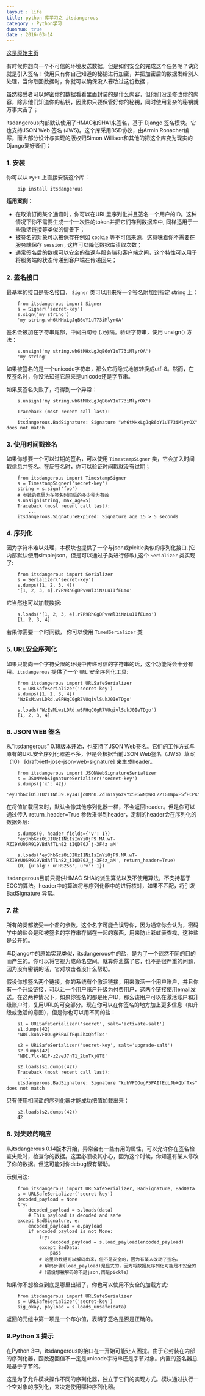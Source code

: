 ```yaml
---
layout : life
title: python 库学习之 itsdangerous
category : Python学习
duoshuo: true
date : 2016-03-14
---
```


[这是原始主页](http://pythonhosted.org/itsdangerous/)

<!-- more -->

有时候你想向一个不可信的环境发送数据，但是如何安全的完成这个任务呢？诀窍就是引入签名！使用只有你自己知道的秘钥进行加密，并把加密后的数据发给别人处理，当你取回数据时，你就可以确保没人篡改过这份数据；

虽然接受者可以解密你的数据看看里面封装的是什么内容，但他们没法修改你的内容，除非他们知道你的私钥，因此你只要保管好你的秘钥，同时使用复杂的秘钥就万事大吉了；

itsdangerous内部默认使用了HMAC和SHA1来签名，基于 Django 签名模块。它也支持JSON Web 签名 (JWS)。这个库采用BSD协议，由Armin Ronacher编写，而大部分设计与实现的版权归Simon Willison和其他的把这个库变为现实的Django爱好者们；

### 1. 安装

你可以从 `PyPI` 上直接安装这个库：

```
    pip install itsdangerous
```

**适用案例：**

* 在取消订阅某个通讯时，你可以在URL里序列化并且签名一个用户的ID。这种情况下你不需要生成一个一次性的token并把它们存到数据库中, 同样适用于一些激活链接等类似的情景下；
* 被签名的对象可以被保存在例如 `cookie` 等不可信来源，这意味着你不需要在服务端保存 `session` , 这样可以降低数据库读取次数；
* 通常签名后的数据可以安全的往返与服务端和客户端之间，这个特性可以用于将服务端的状态传递到客户端在传递回来；

### 2. 签名接口

最基本的接口是签名接口， `Signer` 类可以用来将一个签名附加到指定 string 上：

```
    from itsdangerous import Signer
    s = Signer('secret-key')
    s.sign('my string')
    'my string.wh6tMHxLgJqB6oY1uT73iMlyrOA'
```

签名会被加在字符串尾部，中间由句号 (.)分隔。验证字符串，使用 unsign() 方法：

```
    s.unsign('my string.wh6tMHxLgJqB6oY1uT73iMlyrOA')
    'my string'
```

如果被签名的是一个unicode字符串，那么它将隐式地被转换成utf-8。然而，在反签名时，你没法知道它原来是unicode还是字节串。

如果反签名失败了，将得到一个异常：

```
    s.unsign('my string.wh6tMHxLgJqB6oY1uT73iMlyrOX')
    
    Traceback (most recent call last):
      ...
    itsdangerous.BadSignature: Signature "wh6tMHxLgJqB6oY1uT73iMlyrOX" does not match
```

### 3. 使用时间戳签名

如果你想要一个可以过期的签名，可以使用 `TimestampSigner` 类，它会加入时间戳信息并签名。在反签名时，你可以验证时间戳就没有过期；

```
    from itsdangerous import TimestampSigner
    s = TimestampSigner('secret-key')
    string = s.sign('foo')
    # 参数的意思为在签名时间后的多少秒为有效
    s.unsign(string, max_age=5)
    Traceback (most recent call last):
        ...
    itsdangerous.SignatureExpired: Signature age 15 > 5 seconds
```

### 4. 序列化

因为字符串难以处理，本模块也提供了一个与json或pickle类似的序列化接口.(它内部默认使用simplejson，但是可以通过子类进行修改),这个 `Serializer` 类实现了:

```
    from itsdangerous import Serializer
    s = Serializer('secret-key')
    s.dumps([1, 2, 3, 4])
    '[1, 2, 3, 4].r7R9RhGgDPvvWl3iNzLuIIfELmo'
```

它当然也可以加载数据:

```
    s.loads('[1, 2, 3, 4].r7R9RhGgDPvvWl3iNzLuIIfELmo')
    [1, 2, 3, 4]
```

若果你需要一个时间戳， 你可以使用 `TimedSerializer` 类

### 5. URL安全序列化

如果只能向一个字符受限的环境中传递可信的字符串的话，这个功能将会十分有用。`itsdangerous` 提供了一个 `URL` 安全序列化工具:

```
    from itsdangerous import URLSafeSerializer
    s = URLSafeSerializer('secret-key')
    s.dumps([1, 2, 3, 4])
    'WzEsMiwzLDRd.wSPHqC0gR7VUqivlSukJ0IeTDgo'
    
    s.loads('WzEsMiwzLDRd.wSPHqC0gR7VUqivlSukJ0IeTDgo')
    [1, 2, 3, 4]
```

### 6. JSON WEB 签名

从“itsdangerous” 0.18版本开始，也支持了JSON Web签名。它们的工作方式与原有的URL安全序列化器差不多，但是会根据当前JSON Web签名（JWS）草案（10） [draft-ietf-jose-json-web-signature] 来生成header。

```
    from itsdangerous import JSONWebSignatureSerializer
    s = JSONWebSignatureSerializer('secret-key')
    s.dumps({'x': 42})
    'eyJhbGciOiJIUzI1NiJ9.eyJ4Ijo0Mn0.ZdTn1YyGz9Yx5B5wNpWRL221G1WpVE5fPCPKNuc6UAo'
```

在将值加载回来时，默认会像其他序列化器一样，不会返回header。但是你可以通过传入 return_header=True 参数来得到header，定制的header会在序列化的数据外层:

```
    s.dumps(0, header_fields={'v': 1})
    'eyJhbGciOiJIUzI1NiIsInYiOjF9.MA.wT-RZI9YU06R919VBdAfTLn82_iIQD70J_j-3F4z_aM'
    
    s.loads('eyJhbGciOiJIUzI1NiIsInYiOjF9.MA.wT-RZI9YU06R919VBdAfTLn82_iIQD70J_j-3F4z_aM', return_header=True)
    (0, {u'alg': u'HS256', u'v': 1})
```

itsdangerous目前只提供HMAC SHA的派生算法以及不使用算法，不支持基于ECC的算法。header中的算法将与序列化器中的进行核对，如果不匹配，将引发 BadSignature 异常。

### 7. 盐

所有的类都接受一个盐的参数。这个名字可能会误导你，因为通常你会认为，密码学中的盐会是和被签名的字符串存储在一起的东西，用来防止彩虹表查找，这种盐是公开的。

与Django中的原始实现类似，itsdangerous中的盐，是为了一个截然不同的目的而产生的。你可以将它视为成命名空间。就算你泄露了它，也不是很严重的问题，因为没有密钥的话，它对攻击者没什么帮助。

假设你想签名两个链接。你的系统有个激活链接，用来激活一个用户账户，并且你有一个升级链接，可以让一个用户账户升级为付费用户，这两个链接使用email发送。在这两种情况下，如果你签名的都是用户ID，那么该用户可以在激活账户和升级账户时，复用URL的可变部分。现在你可以在你签名的地方加上更多信息（如升级或激活的意图），但是你也可以用不同的盐：

```
    s1 = URLSafeSerializer('secret', salt='activate-salt')
    s1.dumps(42)
    'NDI.kubVFOOugP5PAIfEqLJbXQbfTxs'
    
    s2 = URLSafeSerializer('secret-key', salt='upgrade-salt')
    s2.dumps(42)
    'NDI.7lx-N1P-z2veJ7nT1_2bnTkjGTE'
    
    s2.loads(s1.dumps(42))
    Traceback (most recent call last):
      ...
    itsdangerous.BadSignature: Signature "kubVFOOugP5PAIfEqLJbXQbfTxs" does not match
```

只有使用相同盐的序列化器才能成功把值加载出来：

```
    s2.loads(s2.dumps(42))
    42
```

### 8. 对失败的响应

从itsdangerous 0.14版本开始，异常会有一些有用的属性，可以允许你在签名检查失败时，检查你的数据。这里必须极其小心，因为这个时候，你知道有某人修改了你的数据。但这可能对你debug很有帮助。

示例用法:

```
    from itsdangerous import URLSafeSerializer, BadSignature, BadData
    s = URLSafeSerializer('secret-key')
    decoded_payload = None
    try:
        decoded_payload = s.loads(data)
        # This payload is decoded and safe
    except BadSignature, e:
        encoded_payload = e.payload
        if encoded_payload is not None:
            try:
                decoded_payload = s.load_payload(encoded_payload)
            except BadData:
                pass
            # 这里的数据可以解码出来，但不是安全的，因为有某人改动了签名。
            # 解码步骤(load_payload)是显式的，因为将数据反序列化可能是不安全的
            #（请设想被解码的不是json,而是pickle）
```

如果你不想检查到底是哪里出错了，你也可以使用不安全的加载方式:

```
    from itsdangerous import URLSafeSerializer
    s = URLSafeSerializer('secret-key')
    sig_okay, payload = s.loads_unsafe(data)
```

返回的元组中第一项是一个布尔值，表明了签名是否是正确的。

### 9.Python 3 提示

在Python 3中，itsdangerous的接口在一开始可能让人困扰。由于它封装在内部的序列化器，函数返回值不一定是unicode字符串还是字节对象。内置的签名器总是基于字节的。

这是为了允许模块操作不同的序列化器，独立于它们的实现方式。模块通过执行一个空对象的序列化，来决定使用哪种序列化器。

